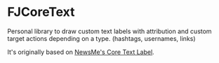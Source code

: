 FJCoreText
==========

Personal library to draw custom text labels with attribution and custom target actions depending on a type. (hashtags, usernames, links)

It's originally based on [NewsMe's Core Text Label](https://github.com/newsme/Core-Text-Label).
